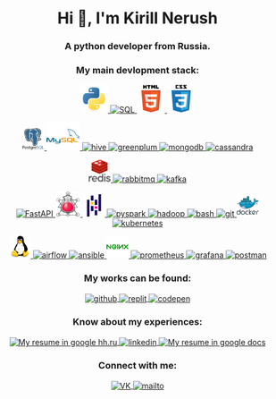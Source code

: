 <h1 align="center">Hi 👋, I'm Kirill Nerush</h1>
<h3 align="center">A python developer from Russia.</h3>

<h3 align="center">My main devlopment stack:</h3>
<p align="center">
    <a href="https://leetcode.com/studyplan/top-interview-150/" target="_blank" rel="noreferrer"> 
        <img src="https://raw.githubusercontent.com/devicons/devicon/master/icons/python/python-original.svg" 
        alt="python" width="50" height="50"/>
    </a>
    <a href="https://leetcode.com/studyplan/top-sql-50/" target="_blank" rel="noreferrer"> 
        <img src="https://sqlperformance.com/wp-content/uploads/2016/10/sql-database-windows-azure.png" 
        alt="SQL" width="50" height="50"/>
    </a>
    <a href="https://htmlbook.ru/html" target="_blank" rel="noreferrer"> 
        <img src="https://raw.githubusercontent.com/devicons/devicon/master/icons/html5/html5-original-wordmark.svg" 
        alt="html5" width="50" height="50"/> 
    </a> 
    <a href="https://htmlbook.ru/css" target="_blank" rel="noreferrer"> 
        <img src="https://raw.githubusercontent.com/devicons/devicon/master/icons/css3/css3-original-wordmark.svg" 
        alt="css3" width="50" height="50"/> 
    </a>
</p>

<p align="center">
    <a href="https://www.postgresql.org" target="_blank" rel="noreferrer"> 
        <img src="https://raw.githubusercontent.com/devicons/devicon/master/icons/postgresql/postgresql-original-wordmark.svg" 
        alt="postgresql" width="40" height="40"/>
    </a>
    <a href="https://www.mysql.com/" target="_blank" rel="noreferrer"> 
        <img src="https://raw.githubusercontent.com/devicons/devicon/master/icons/mysql/mysql-original-wordmark.svg" 
        alt="mysql" width="60" height="50"/> 
    </a>
    <a href="https://hive.apache.org/" target="_blank" rel="noreferrer"> 
        <img src="https://www.vectorlogo.zone/logos/apache_hive/apache_hive-icon.svg" 
        alt="hive" width="40" height="40"/>
    </a>
    <a href="https://greenplum.org/" target="_blank" rel="noreferrer"> 
        <img src="https://docs.3forge.com/mediawiki/images/5/57/Greenplum.svg" 
        alt="greenplum" width="50" height="50"/>
    </a>
    <a href="https://www.mongodb.com/" target="_blank" rel="noreferrer"> 
        <img src="https://docs.3forge.com/mediawiki/images/2/25/Mongodb.svg" 
        alt="mongodb" width="50" height="50"/>
    </a>
    <a href="https://cassandra.apache.org/_/index.html" target="_blank" rel="noreferrer"> 
        <img src="https://upload.wikimedia.org/wikipedia/commons/5/5e/Cassandra_logo.svg" 
        alt="cassandra" width="50" height="30"/>
    </a>
</p>

<p align="center">
    <a href="https://redis.io" target="_blank" rel="noreferrer">
        <img src="https://raw.githubusercontent.com/devicons/devicon/master/icons/redis/redis-original-wordmark.svg" 
        alt="redis" width="40" height="40"/> 
    </a>
    <a href="https://www.rabbitmq.com/" target="_blank" rel="noreferrer">
        <img src="https://cdn.worldvectorlogo.com/logos/rabbitmq.svg" 
        alt="rabbitmq" width="30" height="35"/> 
    </a>
    <a href="https://kafka.apache.org/" target="_blank" rel="noreferrer">
        <img src="https://upload.wikimedia.org/wikipedia/commons/0/05/Apache_kafka.svg" 
        alt="kafka" width="40" height="40"/> 
    </a>
</p>

<p align="center">
    <a href="https://fastapi.tiangolo.com/">
        <img src="https://cdn.worldvectorlogo.com/logos/fastapi-1.svg"
        alt="FastAPI" height="40" width="40" />
    </a>
    <a href="https://www.sqlalchemy.org/" target="_blank" rel="noreferrer"> 
        <img src="https://raw.githubusercontent.com/NerushKirill/sqla-wrapper/25897d2da8264e093c269736f72c035b70e2c0c3/docs/docs/assets/img/logo_sqla.svg" 
        alt="hive" width="45" height="45"/> 
    </a>
    <a href="https://pandas.pydata.org/" target="_blank" rel="noreferrer"> 
        <img src="https://raw.githubusercontent.com/devicons/devicon/2ae2a900d2f041da66e950e4d48052658d850630/icons/pandas/pandas-original.svg" 
        alt="pandas" width="40" height="40"/> 
    </a>
    <a href="https://spark.apache.org/docs/latest/api/python/index.html" target="_blank" rel="noreferrer"> 
        <img src="https://upload.wikimedia.org/wikipedia/commons/f/f3/Apache_Spark_logo.svg" 
        alt="pyspark" width="40" height="40"/> 
    </a>
    <a href="https://hadoop.apache.org/" target="_blank" rel="noreferrer"> 
        <img src="https://www.vectorlogo.zone/logos/apache_hadoop/apache_hadoop-icon.svg" 
        alt="hadoop" width="40" height="40"/> 
    </a>
    <a href="https://www.hackerrank.com/domains/shell" target="_blank" rel="noreferrer"> 
        <img src="https://www.vectorlogo.zone/logos/gnu_bash/gnu_bash-icon.svg" 
        alt="bash" width="40" height="40"/>
    </a>
    <a href="https://git-scm.com/" target="_blank" rel="noreferrer"> 
        <img src="https://www.vectorlogo.zone/logos/git-scm/git-scm-icon.svg" 
        alt="git" width="40" height="40"/> 
    </a>
    <a href="https://hub.docker.com/" target="_blank" rel="noreferrer"> 
        <img src="https://raw.githubusercontent.com/devicons/devicon/master/icons/docker/docker-original-wordmark.svg" 
        alt="docker" width="40" height="40"/> 
    </a>
    <a href="https://kubernetes.io/" target="_blank" rel="noreferrer"> 
        <img src="https://upload.wikimedia.org/wikipedia/commons/3/39/Kubernetes_logo_without_workmark.svg" 
        alt="kubernetes" width="40" height="40"/> 
    </a>
</p>

<p align="center">
    <a href="https://www.linux.org/pages/download/" target="_blank" rel="noreferrer"> 
        <img src="https://raw.githubusercontent.com/devicons/devicon/master/icons/linux/linux-original.svg" 
        alt="linux" width="40" height="40"/> 
    </a>
    <a href="https://airflow.apache.org/" target="_blank" rel="noreferrer"> 
        <img src="https://icon.icepanel.io/Technology/svg/Apache-Airflow.svg" 
        alt="airflow" width="35" height="35"/> 
    </a>
    <a href="https://www.ansible.com/" target="_blank" rel="noreferrer"> 
        <img src="https://upload.wikimedia.org/wikipedia/commons/2/24/Ansible_logo.svg" 
        alt="ansible" width="40" height="40"/> 
    </a>
    <a href="https://www.nginx.com" target="_blank" rel="noreferrer">
        <img src="https://raw.githubusercontent.com/devicons/devicon/master/icons/nginx/nginx-original.svg" 
     alt="nginx" width="40" height="40"/> 
    </a>
    <a href="https://prometheus.io/" target="_blank" rel="noreferrer"> 
        <img src="https://upload.wikimedia.org/wikipedia/commons/3/38/Prometheus_software_logo.svg" 
        alt="prometheus" width="40" height="40"/>
    </a> 
    <a href="https://grafana.com" target="_blank" rel="noreferrer"> 
        <img src="https://www.vectorlogo.zone/logos/grafana/grafana-icon.svg" 
        alt="grafana" width="40" height="40"/>
    </a>
    <a href="https://postman.com" target="_blank" rel="noreferrer">
       <img src="https://www.vectorlogo.zone/logos/getpostman/getpostman-icon.svg" 
        alt="postman" width="40" height="40"/> 
    </a>
</p>

<h3 align="center">My works can be found:</h3>
<p align="center">
    <a href="https://github.com/NerushKirill?tab=repositories" target="blank">
        <img align="center" 
        src="https://seeklogo.com/images/G/github-logo-2E3852456C-seeklogo.com.png" 
        alt="github" height="40" width="40" />
    </a>
    <a href="https://replit.com/@KirillNierush" target="blank">
        <img align="center" 
        src="https://upload.wikimedia.org/wikipedia/commons/thumb/7/78/New_Replit_Logo.svg/1024px-New_Replit_Logo.svg.png" 
        alt="replit" height="40" width="40" />
    </a>
    <a href="https://codepen.io/nerushkirill/pens/public" target="blank">
        <img align="center" 
        src="https://raw.githubusercontent.com/rahuldkjain/github-profile-readme-generator/master/src/images/icons/Social/codepen.svg" 
        alt="codepen" height="40" width="40" />
    </a>
</p>

<h3 align="center">Know about my experiences:</h3>
<p align="center">
    <a href="https://rostov.hh.ru/applicant/resumes/view?resume=088cdd9aff0c77aa7d0039ed1f74556d614145">
        <img align="center"
        src="https://i.hh.ru/logos/svg/hh.ru__min_.svg?v=11032019"
        alt="My resume in google hh.ru" height="35" width="35" />
    </a>
    <a href="www.linkedin.com/in/nerush-kirill">
        <img align="center"
        src="https://upload.wikimedia.org/wikipedia/commons/8/81/LinkedIn_icon.svg"
        alt="linkedin" height="33" width="34"/>
    </a>
   <a href="https://docs.google.com/document/d/1gGG7vf9Pd7QIbyQyobS-H6OKMuoOZIUawwDCzxfvCmQ/edit?usp=sharing" target="blank">
        <img align="center" 
        src="https://ssl.gstatic.com/images/branding/product/1x/drive_2020q4_48dp.png" 
        alt="My resume in google docs" height="35" width="35" />
   </a>
</p>

<h3 align="center">Connect with me:</h3>
<p align="center">
    <a href="https://vk.com/nerush_kirill_dev">
        <img align="center"
        src="https://upload.wikimedia.org/wikipedia/commons/2/21/VK.com-logo.svg"
        alt="VK" height="40" width="40"/>
    </a>
    <a href="mailto:nerush.kirill@gmail.com?subject=Development&body=Write%20to%20me%20if%3A%0A-%20you%20want%20to%20learn%20programming%2C%0A-%20you%20need%20help%20with%20a%20project%2C%0A-%20you%20want%20to%20offer%20me%20a%20job.">
        <img align="center"
        src="https://upload.wikimedia.org/wikipedia/commons/7/7e/Gmail_icon_%282020%29.svg"
        alt="mailto" height="40" width="40"/>
    </a>
</p>
